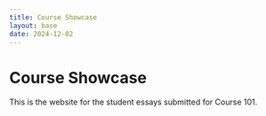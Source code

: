 ```yaml
---
title: Course Showcase
layout: base
date: 2024-12-02
---
```



# Course Showcase

This is the website for the student essays submitted for Course 101.
